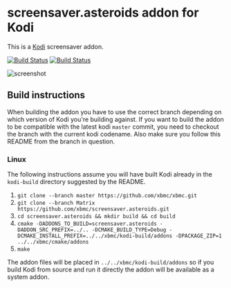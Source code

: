 # screensaver.asteroids addon for Kodi

This is a [Kodi](https://kodi.tv) screensaver addon.

[![Build Status](https://travis-ci.org/xbmc/screensaver.asteroids.svg?branch=Matrix)](https://travis-ci.org/xbmc/screensaver.asteroids/branches)
[![Build Status](https://dev.azure.com/teamkodi/binary-addons/_apis/build/status/xbmc.screensaver.asteroids?branchName=Matrix)](https://dev.azure.com/teamkodi/binary-addons/_build/latest?definitionId=40&branchName=Matrix)
<!--- [![Build Status](https://ci.appveyor.com/api/projects/status/github/xbmc/screensaver.asteroids?branch=Matrix&svg=true)](https://ci.appveyor.com/project/xbmc/screensaver-asteroids?branch=Matrix) -->

![screenshot](https://raw.githubusercontent.com/xbmc/screensaver.asteroids/Matrix/screensaver.asteroids/resources/screenshot-01.png)

## Build instructions

When building the addon you have to use the correct branch depending on which version of Kodi you're building against. 
If you want to build the addon to be compatible with the latest kodi `master` commit, you need to checkout the branch with the current kodi codename.
Also make sure you follow this README from the branch in question.

### Linux

The following instructions assume you will have built Kodi already in the `kodi-build` directory 
suggested by the README.

1. `git clone --branch master https://github.com/xbmc/xbmc.git`
2. `git clone --branch Matrix https://github.com/xbmc/screensaver.asteroids.git`
3. `cd screensaver.asteroids && mkdir build && cd build`
4. `cmake -DADDONS_TO_BUILD=screensaver.asteroids -DADDON_SRC_PREFIX=../.. -DCMAKE_BUILD_TYPE=Debug -DCMAKE_INSTALL_PREFIX=../../xbmc/kodi-build/addons -DPACKAGE_ZIP=1 ../../xbmc/cmake/addons`
5. `make`

The addon files will be placed in `../../xbmc/kodi-build/addons` so if you build Kodi from source and run it directly 
the addon will be available as a system addon.
